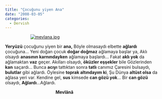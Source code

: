 ```yaml
---
title: "Çocuğunu yiyen Ana"
date: "2008-03-05"
categories: 
  - Dervish
---
```


                     [![mevlana.jpg](/uploads/2008/03/mevlana-6.jpg)](/uploads/2008/03/mevlana-6.jpg "mevlana.jpg")

**Yeryüzü** çocuğunu yiyen bir **ana,** Böyle olmasaydı elbette **ağlardı** çocuğuna... Yeni doğan çocuk **doğar doğmaz** ağlamaya başlar ya, Aklı olsaydı **anasının karnındayken** ağlamaya başlardı... Fakat **aklı yok** da ağlamaktan **vaz** geçer. Akılları olsaydı, **öküzler eşşekler** bile Gözlerinden **kan** saçardı... Bunca **acıyı** tattıktan sonra **tatlı** canımız Çaresini bulsaydı, **bulutlar** gibi ağlardı. Öylesine **toprak altındayım ki**, Şu Dünya **altüst olsa** da ağlasa yeri var. Kendine gel, **sus** kimsede **can gözü yok**... Bir **can gözü** olsaydı, **Ağlardı**...Ağlardı.                                                        

                                          **Mevlânâ**
